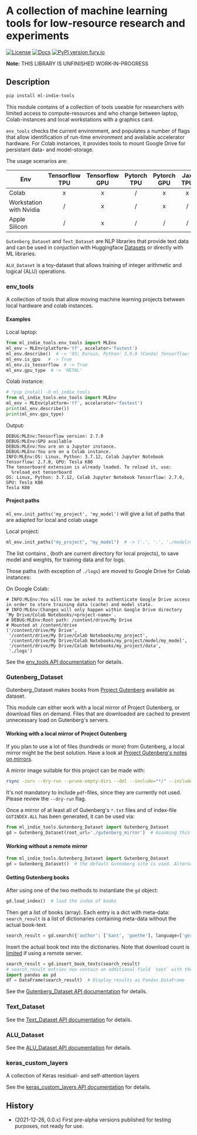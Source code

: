 # A collection of machine learning tools for low-resource research and experiments

[![License](http://img.shields.io/badge/license-MIT-brightgreen.svg?style=flat)](LICENSE)
[![Docs](https://img.shields.io/badge/docs-stable-blue.svg)](https://domschl.github.io/ml-indie-tools/index.html)
[![PyPI version fury.io](https://badge.fury.io/py/ml-indie-tools.svg)](https://pypi.python.org/pypi/ml-indie-tools/)

**Note:** THIS LIBRARY IS UNFINISHED WORK-IN-PROGRESS

## Description

```bash
pip install ml-indie-tools
```

This module contains of a collection of tools useable for researchers with limited access to compute-resources and
who change between laptop, Colab-instances and local workstations with a graphics card.

`env_tools` checks the current environment, and populates a number of flags that allow identification of run-time
environment and available accelerator hardware. For Colab instances, it provides tools to mount Google Drive for
persistant data- and model-storage.

The usage scenarios are:

| Env                      | Tensorflow TPU | Tensorflow GPU | Pytorch TPU | Pytorch GPU | Jax TPU | Jax GPU |
| ------------------------ | :------------: | :------------: | :---------: | :---------: | :-----: | :-----: |
| Colab                    | x              | x              | /           | x           | x       | x       |
| Workstation with Nvidia  | /              | x              | /           | x           | /       | x       |
| Apple Silicon            | /              | x              | /           | /           | /       | /       |

`Gutenberg_Dataset` and `Text_Dataset` are NLP libraries that provide text data and can be used in conjuction
with Huggingface [Datasets](https://huggingface.co/docs/datasets/) or directly with ML libraries.

`ALU_Dataset` is a toy-dataset that allows training of integer arithmetic and logical (ALU) operations.

### env_tools

A collection of tools that allow moving machine learning projects between local hardware and colab instances.

#### Examples

Local laptop:

```python
from ml_indie_tools.env_tools import MLEnv
ml_env = MLEnv(platform='tf', accelator='fastest')
ml_env.describe()  # -> 'OS: Darwin, Python: 3.9.9 (Conda) Tensorflow: 2.7.0, GPU: METAL'
ml_env.is_gpu   # -> True
ml_env.is_tensorflow  # -> True
ml_env.gpu_type  # -> 'METAL'
```

Colab instance:

```python
# !pip install -U ml_indie_tools
from ml_indie_tools.env_tools import MLEnv
ml_env = MLEnv(platform='tf', accelerator='fastest')
print(ml_env.describe())
print(ml_env.gpu_type)
```

Output: 

```
DEBUG:MLEnv:Tensorflow version: 2.7.0
DEBUG:MLEnv:GPU available
DEBUG:MLEnv:You are on a Jupyter instance.
DEBUG:MLEnv:You are on a Colab instance.
INFO:MLEnv:OS: Linux, Python: 3.7.12, Colab Jupyter Notebook Tensorflow: 2.7.0, GPU: Tesla K80
The tensorboard extension is already loaded. To reload it, use:
  %reload_ext tensorboard
OS: Linux, Python: 3.7.12, Colab Jupyter Notebook Tensorflow: 2.7.0, GPU: Tesla K80
Tesla K80
```

#### Project paths

`ml_env.init_paths('my_project', 'my_model')` will give a list of paths that are adapted for local and colab usage

Local project:

```python
ml_env.init_paths("my_project", "my_model")  # -> ('.', '.', './model/my_model', './data', './logs')
```

The list contains <root-path>, <project-path> (both are current directory for local projects), <model-path> to save model and weights, <data-path> for
training data and <log-path> for logs.
  
Those paths (with exception of `./logs`) are moved to Google Drive for Colab instances: 

On Google Colab:

```
# INFO:MLEnv:You will now be asked to authenticate Google Drive access in order to store training data (cache) and model state.
# INFO:MLEnv:Changes will only happen within Google Drive directory `My Drive/Colab Notebooks/<project-name>`.
# DEBUG:MLEnv:Root path: /content/drive/My Drive
# Mounted at /content/drive
('/content/drive/My Drive',
 '/content/drive/My Drive/Colab Notebooks/my_project',
 '/content/drive/My Drive/Colab Notebooks/my_project/model/my_model',
 '/content/drive/My Drive/Colab Notebooks/my_project/data',
 './logs')
```
  
See the [env_tools API documentation](https://domschl.github.io/ml-indie-tools/_build/html/index.html#module-env_tools) for details.

### Gutenberg_Dataset

Gutenberg_Dataset makes books from [Project Gutenberg](https://www.gutenberg.org) available as dataset.

This module can either work with a local mirror of Project Gutenberg, or download files on demand.
Files that are downloaded are cached to prevent unnecessary load on Gutenberg's servers.

#### Working with a local mirror of Project Gutenberg

If you plan to use a lot of files (hundreds or more) from Gutenberg, a local mirror might be the best
solution. Have a look at [Project Gutenberg's notes on mirrors](https://www.gutenberg.org/help/mirroring.html).

A mirror image suitable for this project can be made with:

```bash
rsync -zarv --dry-run --prune-empty-dirs --del --include="*/" --include='*.'{txt,pdf,ALL} --exclude="*" aleph.gutenberg.org::gutenberg ./gutenberg_mirror
```

It's not mandatory to include `pdf`-files, since they are currently not used. Please review the `--dry-run` flag.

Once a mirror of at least all of Gutenberg's `*.txt` files and of index-file `GUTINDEX.ALL` has been generated, it can be used via:

```python
from ml_indie_tools.Gutenberg_Dataset import Gutenberg_Dataset
gd = Gutenberg_Dataset(root_url='./gutenberg_mirror')  # Assuming this is the file-path to the mirror image
```

#### Working without a remote mirror

```python
from ml_indie_tools.Gutenberg_Dataset import Gutenberg_Dataset
gd = Gutenberg_Dataset()  # the default Gutenberg site is used. Alternative specify a specific mirror with `root_url=http://...`.
```

#### Getting Gutenberg books

After using one of the two methods to instantiate the `gd` object:

```python
gd.load_index()  # load the index of books
```

Then get a list of books (array). Each entry is a dict with meta-data:
`search_result` is a list of dictionaries containing meta-data without the actual book-text.

```python
search_result = gd.search({'author': ['kant', 'goethe'], language=['german', 'english']})
```

Insert the actual book text into the dictionaries. Note that download count is [limited](https://domschl.github.io/ml-indie-tools/_build/html/index.html#Gutenberg_Dataset.Gutenberg_Dataset.insert_book_texts) if using a remote server.

```python
search_result = gd.insert_book_texts(search_result)
# search_result entries now contain an additional field `text` with the filtered text of the book.
import pandas as pd
df = DataFrame(search_result)  # Display results as Pandas DataFrame
```
  
See the [Gutenberg_Dataset API documentation](https://domschl.github.io/ml-indie-tools/_build/html/index.html#module-Gutenberg_Dataset) for details.

### Text_Dataset

See the [Text_Dataset API documentation](https://domschl.github.io/ml-indie-tools/_build/html/index.html#module-Text_Dataset) for details.

### ALU_Dataset

See the [ALU_Dataset API documentation](https://domschl.github.io/ml-indie-tools/_build/html/index.html#module-ALU_Dataset) for details.

### keras_custom_layers

A collection of Keras residual- and self-attention layers

See the [keras_custom_layers API documentation](https://domschl.github.io/ml-indie-tools/_build/html/index.html#module-keras_custom_layers) for details.

## History

* (2021-12-26, 0.0.x) First pre-alpha versions published for testing purposes, not ready for use.

